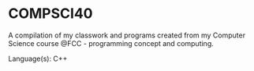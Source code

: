 # COMPSCI40
A compilation of my classwork and programs created from my Computer Science course @FCC - programming concept and computing.

Language(s): C++
